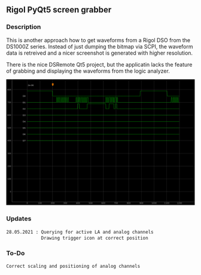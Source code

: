## Rigol PyQt5 screen grabber

### Description

This is another approach how to get waveforms from a Rigol DSO from the DS1000Z series.
Instead of just dumping the bitmap via SCPI, the waveform data is retreived and a nicer screenshot is generated with higher resolution.

There is the nice DSRemote Qt5 project, but the applicatin lacks the feature of grabbing and displaying the waveforms from the logic analyzer.

![Rigol DS1000Z screen grabber](images/ds1104zplus.png)

### Updates

    28.05.2021 : Querying for active LA and analog channels
                 Drawing trigger icon at correct position

### To-Do

    Correct scaling and positioning of analog channels
